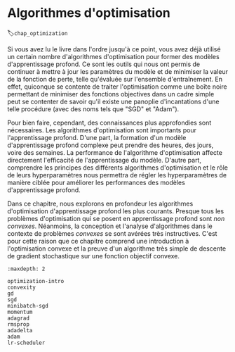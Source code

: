 # Algorithmes d'optimisation
:label:`chap_optimization` 

 Si vous avez lu le livre dans l'ordre jusqu'à ce point, vous avez déjà utilisé un certain nombre d'algorithmes d'optimisation pour former des modèles d'apprentissage profond.
Ce sont les outils qui nous ont permis de continuer à mettre à jour les paramètres du modèle et de minimiser la valeur de la fonction de perte, telle qu'évaluée sur l'ensemble d'entraînement. En effet, quiconque se contente de traiter l'optimisation comme une boîte noire permettant de minimiser des fonctions objectives dans un cadre simple peut se contenter de savoir qu'il existe une panoplie d'incantations d'une telle procédure (avec des noms tels que "SGD" et "Adam").

Pour bien faire, cependant, des connaissances plus approfondies sont nécessaires.
Les algorithmes d'optimisation sont importants pour l'apprentissage profond.
D'une part, la formation d'un modèle d'apprentissage profond complexe peut prendre des heures, des jours, voire des semaines.
La performance de l'algorithme d'optimisation affecte directement l'efficacité de l'apprentissage du modèle.
D'autre part, comprendre les principes des différents algorithmes d'optimisation et le rôle de leurs hyperparamètres
nous permettra de régler les hyperparamètres de manière ciblée pour améliorer les performances des modèles d'apprentissage profond.

Dans ce chapitre, nous explorons en profondeur les algorithmes d'optimisation d'apprentissage profond les plus courants.
Presque tous les problèmes d'optimisation qui se posent en apprentissage profond sont *non convexes*.
Néanmoins, la conception et l'analyse d'algorithmes dans le contexte de problèmes *convexes* se sont avérées très instructives.
C'est pour cette raison que ce chapitre comprend une introduction à l'optimisation convexe et la preuve d'un algorithme très simple de descente de gradient stochastique sur une fonction objectif convexe.

```toc
:maxdepth: 2

optimization-intro
convexity
gd
sgd
minibatch-sgd
momentum
adagrad
rmsprop
adadelta
adam
lr-scheduler
```

